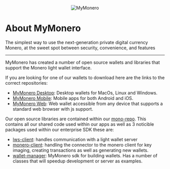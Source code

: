 
<p align="center">
  <img alt="MyMonero" src="https://user-images.githubusercontent.com/1645428/146000939-b06f8fd3-9ed2-4a5e-bdd6-3981281dde9c.png">
</p>

# About MyMonero


The simplest way to use the next-generation private digital currency Monero, at the sweet spot between security, convenience, and features

---

MyMonero has created a number of open source wallets and libraries that support the Monero light wallet interface.

If you are looking for one of our wallets to download here are the links to the correct repositories:

* [MyMonero Desktop](https://github.com/mymonero/mymonero-app-js): Desktop wallets for MacOs, Linux and Windows.
* [MyMonero Mobile](https://github.com/mymonero/mymonero-mobile): Mobile apps for both Android and iOS.
* [MyMonero Web](https://github.com/mymonero/mymonero-web-js): Web wallet accessible from any device that supports a standard web browser with js support.

Our open source libraries are contained within our [mono-repo](https://github.com/mymonero/mymonero-utils). This contains all our shared code used within our apps as well as 3 noticible packages used within our enterprise SDK these are:

* [lws-client](https://github.com/mymonero/mymonero-utils/tree/master/packages/mymonero-lws-client): handles communication with a light wallet server
* [monero-client](https://github.com/mymonero/mymonero-utils/tree/master/packages/mymonero-monero-client): handling the connector to the monero client for key imaging, creating transactions as well as generating new wallets.
* [wallet-manager](https://github.com/mymonero/mymonero-utils/tree/master/packages/mymonero-wallet-manager): MyMonero sdk for building wallets. Has a number of classes that will speedup development or server as examples.

